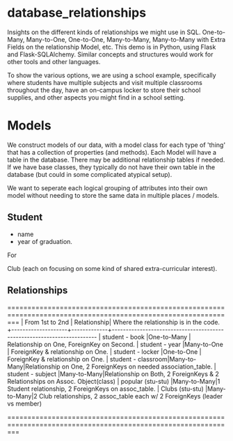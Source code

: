 # database_relationships

Insights on the different kinds of relationships we might use in SQL. One-to-Many, Many-to-One, One-to-One, Many-to-Many, Many-to-Many with Extra Fields on the relationship Model, etc. This demo is in Python, using Flask and Flask-SQLAlchemy. Similar concepts and structures would work for other tools and other languages.

To show the various options, we are using a school example, specifically where students have multiple subjects and visit multiple classrooms throughout the day, have an on-campus locker to store their school supplies, and other aspects you might find in a school setting.

# Models

We construct models of our data, with a model class for each type of 'thing' that has a collection of properties (and methods). Each Model will have a table in the database. There may be additional relationship tables if needed. If we have base classes, they typically do not have their own table in the database (but could in some complicated atypical setup).

We want to seperate each logical grouping of attributes into their own model without needing to store the same data in multiple places / models.
## Student

- name
- year of graduation.

For

Club (each on focusing on some kind of shared extra-curricular interest).

## Relationships

===============================================================================================================
| From 1st to 2nd    | Relationship| Where the relationship is in the code.
+--------------------+-------------+------------------------------------------------------------------------
| student - book     |One-to-Many | Relationship on One, ForeignKey on Second.
| student - year     |Many-to-One | ForeignKey & relationship on One.
| student - locker   |One-to-One  | ForeignKey & relationship on One.
| student - classroom|Many-to-Many|Relationship on One, 2 ForeignKeys on needed association_table.
| student - subject  |Many-to-Many|Relationship on Both, 2 ForeignKeys & 2 Relationships on Assoc. Object(class)
| popular (stu-stu)  |Many-to-Many|1 Student relationship, 2 ForeignKeys on assoc_table.
| Clubs (stu-stu)    |Many-to-Many|2 Club relationships, 2 assoc_table each w/ 2 ForeignKeys (leader vs member)

===============================================================================================================
